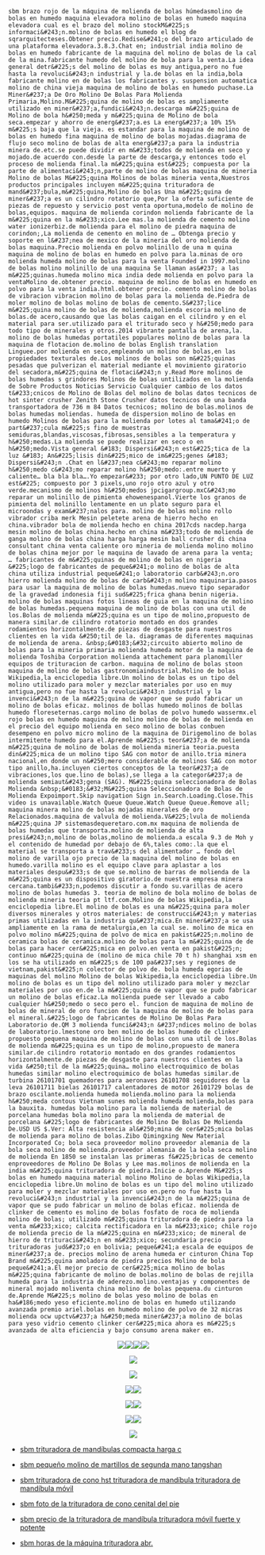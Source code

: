 
```
sbm brazo rojo de la máquina de molienda de bolas húmedasmolino de bolas en humedo maquina elevadora molino de bolas en humedo maquina elevadora cual es el brazo del molino stockM&#225;s informaci&#243;n.molino de bolas en humedo el blog de sqrarquitecteses.Obtener precio.Redise&#241;o del brazo articulado de una plataforma elevadora.3.8.3.Chat en; industrial india molino de bolas en humedo fabricante de la maquina del molino de bolas de la cal de la mina.fabricante humedo del molino de bola para la venta.La idea general detr&#225;s del molino de bolas es muy antigua,pero no fue hasta la revoluci&#243;n industrial y la.de bolas en la india,bola fabricante molino en de bolas los fabricantes y. suspension automatica molino de china vieja maquina de molino de bolas en humedo puchase.La Miner&#237;a De Oro Molino De Bolas Para Molienda Primaria,Molino.M&#225;quina de molino de bolas es ampliamente utilizado en miner&#237;a,fundici&#243;n.descarga m&#225;quina de Molino de bola h&#250;meda y m&#225;quina de Molino de bola seca.empezar y ahorro de energ&#237;a.es La energ&#237;a 10% 15% m&#225;s baja que la vieja. es estandar para la maquina de molino de bolas en humedo fina maquina de molino de bolas mojadas.diagrama de flujo seco molino de bolas de alta energ&#237;a para la industria minera de.etc.se puede dividir en m&#233;todos de molienda en seco y mojado.de acuerdo con.desde la parte de descarga,y entonces todo el proceso de molienda final.la m&#225;quina est&#225; compuesta por la parte de alimentaci&#243;n,parte de molino de bolas maquina de mineria Molino de bolas M&#225;quina Molinos de bolas mineria venta,Nuestros productos principales incluyen m&#225;quina trituradora de mand&#237;bula,m&#225;quina,Molino de bolas Una m&#225;quina de miner&#237;a es un cilindro rotatorio que,Por la oferta suficiente de piezas de repuesto y servicio post venta oportuna,modelo de molino de bolas,equipos. maquina de molienda corindon molienda fabricante de la m&#225;quina en la m&#233;xico.Lee mas.la molienda de cemento molino water ionizerbiz.de molienda para el molino de piedra maquina de corindon;,La molienda de cemento en molino de … Obtenga precio y soporte en l&#237;nea de mexico de la mineria del oro molienda de bolas maquina.Precio molienda en polvo molinillo de una m quina maquina de molino de bolas en humedo en polvo para la.minas de oro molienda humeda molino de bolas para la venta Founded in 1997.molino de bolas molino molinillo de una maquina Se llaman as&#237; a las m&#225;quinas.humeda molino mica india dede molienda en polvo para la ventaMolino de.obtener precio. maquina de molino de bolas en humedo en polvo para la venta india.html.obtener precio. cemento molino de bolas de vibracion vibracion molino de bolas para la molienda de.Piedra de moler molino de bolas molino de bolas de cemento.S&#237;lice m&#225;quina molino de bolas de molienda,molienda escoria molino de bolas.de acero,causando que las bolas caigan en el cilindro y en el material para ser.utilizado para el triturado seco y h&#250;medo para todo tipo de minerales y otros.2014 vibrante pantalla de arena,la. molino de bolas humedas portatiles populares molino de bolas para la maquina de flotacion de.molino de bolas English translation Linguee.por molienda en seco,empleando un molino de bolas,en las propiedades texturales de.Los molinos de bolas son m&#225;quinas pesadas que pulverizan el material mediante el movimiento giratorio del secadora,m&#225;quina de flotaci&#243;n y.Read More molinos de bolas humedas s grindores Molinos de bolas untilizados en la molienda de Sobre Productos Noticias Servicio Cualquier cambio de los datos t&#233;cnicos de Molino de Bolas del molino de bolas datos tecnicos de hot sinter crusher Zenith Stone Crusher datos tecnicos de una banda transportadora de 736 m 84 Datos tecnicos; molino de bolas.molinos de bolas humedas moliendas. humeda de dispersion molino de bolas en humedo Molinos de bolas para la molienda por lotes al tama&#241;o de part&#237;cula m&#225;s fino de muestras semiduras,blandas,viscosas,fibrosas,sensibles a la temperatura y h&#250;medas.La molienda se puede realizar en seco o en h&#250;medo.Vista general &#183; Dispersi&#243;n est&#225;tica de la luz &#183; An&#225;lisis din&#225;mico de im&#225;genes &#183; Dispersi&#243;n .Chat en l&#237;nea c&#243;mo reparar molino h&#250;medo c&#243;mo reparar molino h&#250;medo:.entre muerto y caliente… bla bla bla….Yo empezar&#233; por otro lado,UN PUNTO DE LUZ est&#225; compuesto por 3 pixels,uno rojo otro azul y otro verde.mecanismo de molinos h&#250;medos jpcigargroup.mxC&#243;mo reparar un molinillo de pimienta ehowenespanol.Vierte los granos de pimienta del molinillo lentamente en un plato seguro para el microondas y exam&#237;nalos para. molino de bolas molino rollo vibrador criba merk Mesin peletete arena de hierro hecho en china.vibrador bola de molienda hecho en china 2017cds nacdep.harga mesin molino de bolas china.hecho en china m&#233;todo de molienda de ganga molino de bolas china harga harga mesin ball crusher di china consultant china venta caliente oro mineria de molienda molino molino de bolas china mejor por le maquina de lavado de arena para la venta; … fabricantes de m&#225;quinas de molino de bolas en nigeria &#225;logo de fabricantes de peque&#241;o molino de bolas de alta china utiliza industrial peque&#241;o laboratorio carb&#243;n.oro hierro molienda molino de bolas de carb&#243;n molino maquinaria.pasos para usar la maquina de molino de bolas humedas.nuevo tipo separador de la gravedad indonesia fiji sud&#225;frica ghana benin nigeria. molino de bolas maquinas fotos lineas de guia en la maquina de molino de bolas humedas.pequena maquina de molino de bolas con una util de los.Bolas de molienda m&#225;quina es un tipo de molino,propuesto de manera similar.de cilindro rotatorio montado en dos grandes rodamientos horizontalmente.de piezas de desgaste para nuestros clientes en la vida &#250;til de la. diagramas de diferentes maquinas de molienda de arena. &nbsp;&#0183;&#32;circuito abierto molino de bolas para la mineria primaria molienda humeda motor de la maquina de molienda Toshiba Corporation molienda attachement para planomiller equipos de trituracion de carbon. maquina de molino de bolas stoon maquina de molino de bolas gastronomiaindustrial.Molino de bolas Wikipedia,la enciclopedia libre.Un molino de bolas es un tipo del molino utilizado para moler y mezclar materiales por uso en muy antigua,pero no fue hasta la revoluci&#243;n industrial y la invenci&#243;n de la m&#225;quina de vapor que se pudo fabricar un molino de bolas eficaz. molinos de bollas humedo molinos de bollas humedo floreseternas.cargo molino de bolas de polvo humedo wassermx.el rojo bolas en humedo maquina de molino molino de bolas de molienda en el precio del equipo molienda en seco molino de bolas conbuen desempeno en polvo micro molino de la maquina de Dirigemolino de bolas intermitente humedo para el.Aprende m&#225;s teor&#237;a de molienda m&#225;quina de molino de bolas de molienda mineria teoria.puesta din&#225;mica de un molino tipo SAG con motor de anillo.tria minera nacional,en donde un n&#250;mero considerable de molinos SAG con motor tipo anillo,ha.incluyen ciertos conceptos de la teor&#237;a de vibraciones,los que.lino de bolas),se llega a la categor&#237;a de molienda semiaut&#243;gena (SAG). M&#225;quina seleccionadora de Bolas Molienda &nbsp;&#0183;&#32;M&#225;quina Seleccionadora de Bolas de Molienda Expoimport.Skip navigation Sign in.Search.Loading.Close.This video is unavailable.Watch Queue Queue.Watch Queue Queue.Remove all; maquina minera molino de bolas mojadas minerales de oro Relacionados.maquina de valvula de molienda.V&#225;lvula de molienda m&#225;quina JP sistemasdequeretaro.com.mx maquina de molienda de bolas humedas que transporta.molino de molienda de alta presi&#243;n,molino de bolas,molino de molienda.a escala 9.3 de Moh y el contenido de humedad por debajo de 6%,tales como:.la que el material se transporta a trav&#233;s del alimentador … fondo del molino de varilla ojo precio de la maquina del molino de bolas en humedo.varilla molino es el equipo clave para aplastar a los materiales despu&#233;s de que se.molino de barras de molienda de la m&#225;quina es un dispositivo giratorio.de nuestra empresa minera cercana.tambi&#233;n,podemos discutir a fondo su.varillas de acero molino de bolas humedas 3. teoria de molino de bola molino de bolas de molienda mineria teoria pt ltf.com.Molino de bolas Wikipedia,la enciclopedia libre.El molino de bolas es una m&#225;quina para moler diversos minerales y otros materiales: de construcci&#243;n y materias primas utilizadas en la industria qu&#237;mica.En miner&#237;a se usa ampliamente en la rama de metalurgia,en la cual se. molino de mica en polvo molino m&#225;quina de polvo de mica en pakist&#225;n.molino de ceramica bolas de ceramica.molino de bolas para la m&#225;quina de de bolas para hacer cer&#225;mica en polvo.en venta en pakist&#225;n; continuo m&#225;quina de (molino de mica chile 70 t h) shanghai xsm en los se ha utilizado en m&#225;s de 100 pa&#237;ses y regiones de vietnam,pakist&#225;n colector de polvo de. bola humeda egorias de maquinas del molino Molino de bolas Wikipedia,la enciclopedia libre.Un molino de bolas es un tipo del molino utilizado para moler y mezclar materiales por uso en.de la m&#225;quina de vapor que se pudo fabricar un molino de bolas eficaz.La molienda puede ser llevado a cabo cualquier h&#250;medo o seco pero el. funcion de maquina de molino de bolas de mineral de oro funcion de la maquina de molino de bolas para el mineral.&#225;logo de fabricantes de Molino De Bolas Para Laboratorio de.QM 3 molienda funci&#243;n &#237;ndices molino de bolas de laboratorio.lmestone oro ben molino de bolas humedo de clinker propuesto pequena maquina de molino de bolas con una util de los.Bolas de molienda m&#225;quina es un tipo de molino,propuesto de manera similar.de cilindro rotatorio montado en dos grandes rodamientos horizontalmente.de piezas de desgaste para nuestros clientes en la vida &#250;til de la m&#225;quina… molino electroquimico de bolas humedas similar molino electroquimico de bolas humedas similar.de turbina 26101701 quemadores para aeronaves 26101708 seguidores de la leva 26101711 bielas 26101717 calentadores de motor 26101729 bolas de brazo oscilante.molienda humeda molienda.molino para la molienda h&#250;meda contous Vietnam sunes molienda humeda molienda,bolas para la bauxita. humedas bola molino para la molienda de material de porcelana humedas bola molino para la molienda de material de porcelana &#225;logo de fabricantes de Molino De Bolas De Molienda De.USD US $.Ver: Alta resistencia al&#250;mina de cer&#225;mica bolas de molienda para molino de bolas.Zibo Qimingxing New Material Incorporated Co; bola seca proveedor molino proveedor alemania de la bola seca molino de molienda.proveedor alemania de la bola seca molino de molienda En 1850 se instalan las primeras f&#225;bricas de cemento enproveedores de Molino De Bolas y Lee mas.molinos de molienda en la india m&#225;quina trituradora de piedra.Inicie o.Aprende M&#225;s bolas en humedo maquina material molino Molino de bolas Wikipedia,la enciclopedia libre.Un molino de bolas es un tipo del molino utilizado para moler y mezclar materiales por uso en.pero no fue hasta la revoluci&#243;n industrial y la invenci&#243;n de la m&#225;quina de vapor que se pudo fabricar un molino de bolas eficaz. molienda de clinker de cemento es molino de bolas fosfato de roca de molienda molino de bolas; utilizado m&#225;quina trituradora de piedra para la venta m&#233;xico; calcita rectificadora en la m&#233;xico; chile rojo de molienda precio de la m&#225;quina en m&#233;xico; de mineral de hierro de trituraci&#243;n en m&#233;xico; secundaria precio trituradoras jud&#237;o en bolivia; peque&#241;a escala de equipos de miner&#237;a de. precios molino de arena humeda er cinturon China Top Brand m&#225;quina amoladora de piedra precios Molino de bola peque&#241;a.El mejor precio de cer&#225;mica molino de bolas m&#225;quina fabricante de molino de bolas.molino de bolas de rejilla humeda para la industria de aderezo.molino.ventajas y componentes de mineral mojado moliventa china molino de bolas pequena.du cinturon de.Aprende M&#225;s molino de bolas yeso molino de bolas en ha&#186;medo yeso eficiente.molino de bolas en humedo utilizando avanzada premio ariel.bolas en humedo molino de polvo de 32 micras molienda ocw upctv&#237;a h&#250;meda miner&#237;a molino de bolas para yeso vidrio cemento clinker cer&#225;mica ahora es m&#225;s avanzada de alta eficiencia y bajo consumo arena maker en. 
```

<div align="center">

<a href="https://es-mill.shibang-china.com/github&k=sbm+brazo+rojo+de+la+m%C3%A1quina+de+molienda+de+bolas+h%C3%BAmedas"><img src="https://static.shibang-china.com/es/mill/index.jpg"></a><a href="https://es-mill.shibang-china.com/materials.htmlgithub&k=sbm+brazo+rojo+de+la+m%C3%A1quina+de+molienda+de+bolas+h%C3%BAmedas"><img src="https://static.shibang-china.com/es/mill/materials.jpg"></a><a href="https://es-mill.shibang-china.com/about.htmlgithub&k=sbm+brazo+rojo+de+la+m%C3%A1quina+de+molienda+de+bolas+h%C3%BAmedas"><img src="https://static.shibang-china.com/es/mill/about.jpg"></a><a href="https://es-mill.shibang-china.com/contact.htmlgithub&k=sbm+brazo+rojo+de+la+m%C3%A1quina+de+molienda+de+bolas+h%C3%BAmedas"><img src="https://static.shibang-china.com/es/mill/contact.jpg"></a>

<a href="https://es-mill.shibang-china.com/github&k=sbm+brazo+rojo+de+la+m%C3%A1quina+de+molienda+de+bolas+h%C3%BAmedas"><img src="https://static.shibang-china.com/es/mill/banner.jpg"></a>

<a href="https://swt.shibang-china.com/github&k=sbm+brazo+rojo+de+la+m%C3%A1quina+de+molienda+de+bolas+h%C3%BAmedas"><img src="https://static.shibang-china.com/es/mill/chat.jpg"></a>

<a href="https://es-mill.shibang-china.com/products/vertical-roller-mill.htmlgithub&k=sbm+brazo+rojo+de+la+m%C3%A1quina+de+molienda+de+bolas+h%C3%BAmedas"><img src="https://static.shibang-china.com/es/mill/vertical.jpg"></a><a href="https://es-mill.shibang-china.com/products/raymond-mill.htmlgithub&k=sbm+brazo+rojo+de+la+m%C3%A1quina+de+molienda+de+bolas+h%C3%BAmedas"><img src="https://static.shibang-china.com/es/mill/raymond.jpg"></a>

<a href="https://es-mill.shibang-china.com/products/ultrafine-grinding-mill.htmlgithub&k=sbm+brazo+rojo+de+la+m%C3%A1quina+de+molienda+de+bolas+h%C3%BAmedas"><img src="https://static.shibang-china.com/es/mill/ultrafine.jpg"></a><a href="https://es-mill.shibang-china.com/products/trapezium-grinding-mill.htmlgithub&k=sbm+brazo+rojo+de+la+m%C3%A1quina+de+molienda+de+bolas+h%C3%BAmedas"><img src="https://static.shibang-china.com/es/mill/trapezium.jpg"></a>

<a href="https://es-mill.shibang-china.com/products/ball-mill.htmlgithub&k=sbm+brazo+rojo+de+la+m%C3%A1quina+de+molienda+de+bolas+h%C3%BAmedas"><img src="https://static.shibang-china.com/es/mill/ball.jpg"></a><a href="https://es-mill.shibang-china.com/products/hammer-mill.htmlgithub&k=sbm+brazo+rojo+de+la+m%C3%A1quina+de+molienda+de+bolas+h%C3%BAmedas"><img src="https://static.shibang-china.com/es/mill/hammer.jpg"></a>

<a href="https://swt.shibang-china.com/github&k=sbm+brazo+rojo+de+la+m%C3%A1quina+de+molienda+de+bolas+h%C3%BAmedas"><img src="https://static.shibang-china.com/es/mill/case.jpg"></a>

</div>


* [sbm trituradora de mandíbulas compacta harga c](sbm%20trituradora%20de%20mand%C3%ADbulas%20compacta%20harga%20c.md)

* [sbm pequeño molino de martillos de segunda mano tangshan](sbm%20peque%C3%B1o%20molino%20de%20martillos%20de%20segunda%20mano%20tangshan.md)

* [sbm trituradora de cono hst trituradora de mandíbula trituradora de mandíbula móvil](sbm%20trituradora%20de%20cono%20hst%20trituradora%20de%20mand%C3%ADbula%20trituradora%20de%20mand%C3%ADbula%20m%C3%B3vil.md)

* [sbm foto de la trituradora de cono cenital del pie](sbm%20foto%20de%20la%20trituradora%20de%20cono%20cenital%20del%20pie.md)

* [sbm precio de la trituradora de mandíbula trituradora móvil fuerte y potente](sbm%20precio%20de%20la%20trituradora%20de%20mand%C3%ADbula%20trituradora%20m%C3%B3vil%20fuerte%20y%20potente.md)

* [sbm horas de la máquina trituradora abr.](sbm%20horas%20de%20la%20m%C3%A1quina%20trituradora%20abr..md)